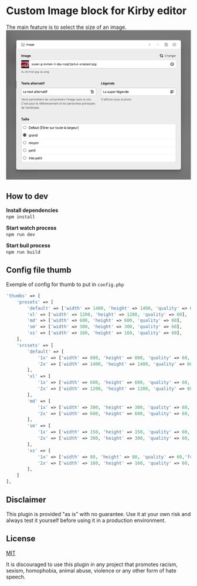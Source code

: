 # Custom Image block for Kirby editor
The main feature is to select the size of an image.
![Screenshot of admin of an image](screenshot.jpg)



## How to dev 
**Install dependencies**</br>
`npm install`

**Start watch process**</br>
`npm run dev`

**Start buil process**</br>
`npm run build`

## Config file thumb
Exemple of config for thumb to put in `config.php`
```php
'thumbs' => [
    'presets' => [
        'default' => ['width' => 1400, 'height' => 1400, 'quality' => 60],
        'xl' => ['width' => 1200, 'height' => 1200, 'quality' => 60],
        'md' => ['width' => 600, 'height' => 600, 'quality' => 60],
        'sm' => ['width' => 300, 'height' => 300, 'quality' => 60],
        'xs' => ['width' => 160, 'height' => 160, 'quality' => 60],
    ],
    'srcsets' => [
        'default' => [
            '1x' => ['width' => 800, 'height' => 800, 'quality' => 60,'format' => 'webp'],
            '2x' => ['width' => 1400, 'height' => 1400, 'quality' => 60,'format' => 'webp']
        ],
        'xl' => [
            '1x' => ['width' => 600, 'height' => 600, 'quality' => 60,'format' => 'webp'],
            '2x' => ['width' => 1200, 'height' => 1200, 'quality' => 60,'format' => 'webp']
        ],
        'md' => [
            '1x' => ['width' => 300, 'height' => 300, 'quality' => 60,'format' => 'webp'],
            '2x' => ['width' => 600, 'height' => 600, 'quality' => 60,'format' => 'webp']
        ],
        'sm' => [
            '1x' => ['width' => 150, 'height' => 150, 'quality' => 60,'format' => 'webp'],
            '2x' => ['width' => 300, 'height' => 300, 'quality' => 60,'format' => 'webp']
        ],
        'xs' => [
            '1x' => ['width' => 80, 'height' => 80, 'quality' => 60,'format' => 'webp'],
            '2x' => ['width' => 160, 'height' => 160, 'quality' => 60,'format' => 'webp']
        ],
    ]
],
```


## Disclaimer
This plugin is provided "as is" with no guarantee. Use it at your own risk and always test it yourself before using it in a production environment. 

## License
[MIT](https://opensource.org/licenses/MIT)

It is discouraged to use this plugin in any project that promotes racism, sexism, homophobia, animal abuse, violence or any other form of hate speech.
